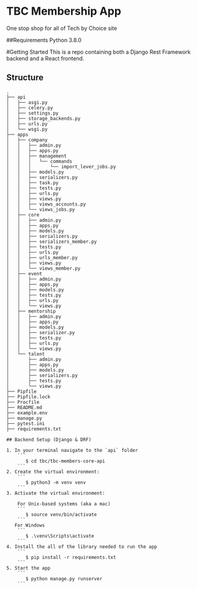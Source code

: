 # TBC Membership App
One stop shop for all of Tech by Choice site

##Requirements
Python 3.8.0

#Getting Started 
This is a repo containing both a Django Rest Framework backend and a React frontend.
## Structure
```
.
├── api
│   ├── asgi.py
│   ├── celery.py
│   ├── settings.py
│   ├── storage_backends.py
│   ├── urls.py
│   └── wsgi.py
├── apps
│   ├── company
│   │   ├── admin.py
│   │   ├── apps.py
│   │   ├── management
│   │   │   └── commands
│   │   │       └── import_lever_jobs.py
│   │   ├── models.py
│   │   ├── serializers.py
│   │   ├── task.py
│   │   ├── tests.py
│   │   ├── urls.py
│   │   ├── views.py
│   │   ├── views_accounts.py
│   │   └── views_jobs.py
│   ├── core
│   │   ├── admin.py
│   │   ├── apps.py
│   │   ├── models.py
│   │   ├── serializers.py
│   │   ├── serializers_member.py
│   │   ├── tests.py
│   │   ├── urls.py
│   │   ├── urls_member.py
│   │   ├── views.py
│   │   └── views_member.py
│   ├── event
│   │   ├── admin.py
│   │   ├── apps.py
│   │   ├── models.py
│   │   ├── tests.py
│   │   ├── urls.py
│   │   └── views.py
│   ├── mentorship
│   │   ├── admin.py
│   │   ├── apps.py
│   │   ├── models.py
│   │   ├── serializer.py
│   │   ├── tests.py
│   │   ├── urls.py
│   │   └── views.py
│   └── talent
│       ├── admin.py
│       ├── apps.py
│       ├── models.py
│       ├── serializers.py
│       ├── tests.py
│       └── views.py
├── Pipfile
├── Pipfile.lock
├── Procfile
├── README.md
├── example.env
├── manage.py
├── pytest.ini
├── requirements.txt

## Backend Setup (Django & DRF)

1. In your terminal navigate to the `api` folder
    ```
       $ cd tbc/tbc-members-core-api
    ```   
2. Create the virtual environment:
    ```
       $ python3 -m venv venv
    ```
3. Activate the virtual environment:

    For Unix-based systems (aka a mac)
    ```
       $ source venv/bin/activate
    ```
   For Windows
    ```
       $ .\venv\Scripts\activate
    ```   
4. Install the all of the library needed to run the app 
    ```
       $ pip install -r requirements.txt
    ```
5. Start the app
    ```
       $ python manage.py runserver
    ```